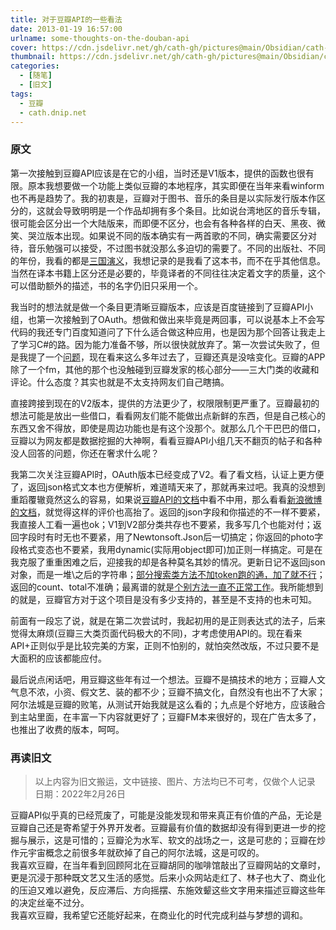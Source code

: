 ```yaml
---
title: 对于豆瓣API的一些看法
date: 2013-01-19 16:57:00
urlname: some-thoughts-on-the-douban-api
cover: https://cdn.jsdelivr.net/gh/cath-gh/pictures@main/Obsidian/cath-gh.github.io/douban.webp
thumbnail: https://cdn.jsdelivr.net/gh/cath-gh/pictures@main/Obsidian/cath-gh.github.io/douban.webp
categories:
  - [随笔]
  - [旧文]
tags:
  - 豆瓣
  - cath.dnip.net
---
```

### 原文
第一次接触到豆瓣API应该是在它的小组，当时还是V1版本，提供的函数也很有限。原本我想要做一个功能上类似豆瓣的本地程序，其实即便在当年来看winform也不再是趋势了。我的初衷是，豆瓣对于图书、音乐的条目是以实际发行版本作区分的，这就会导致明明是一个作品却拥有多个条目。比如说台湾地区的音乐专辑，很可能会区分出一个大陆版来，而即便不区分，也会有各种各样的白天、黑夜、微笑、哭泣版本出现。如果说不同的版本确实有一两首歌的不同，确实需要区分对待，音乐勉强可以接受，不过图书就没那么多迫切的需要了。不同的出版社、不同的年份，我看的都是[三国演义](https://book.douban.com/subject_search?search_text=%E4%B8%89%E5%9B%BD%E6%BC%94%E4%B9%89&cat=1001)，我想记录的是我看了这本书，而不在乎其他信息。当然在译本书籍上区分还是必要的，毕竟译者的不同往往决定着文字的质量，这个可以借助额外的描述，书的名字仍旧只采用一个。

<!--more-->

我当时的想法就是做一个条目更清晰豆瓣版本，应该是百度链接到了豆瓣API小组，也第一次接触到了OAuth。想做和做出来毕竟是两回事，可以说基本上不会写代码的我还专门百度知道问了下什么适合做这种应用，也是因为那个回答让我走上了学习C#的路。因为能力准备不够，所以很快就放弃了。第一次尝试失败了，但是我提了一个[问题](http://www.douban.com/group/topic/9791758/)，现在看来这么多年过去了，豆瓣还真是没啥变化。豆瓣的APP除了一个fm，其他的那个也没触碰到豆瓣发家的核心部分——三大门类的收藏和评论。什么态度？其实也就是不太支持网友们自己瞎搞。

直接跨接到现在的V2版本，提供的方法更少了，权限限制更严重了。豆瓣最初的想法可能是放出一些借口，看看网友们能不能做出点新鲜的东西，但是自己核心的东西又舍不得放，即使是周边功能也是有这个没那个。就那么几个干巴巴的借口，豆瓣以为网友都是数据挖掘的大神啊，看看豆瓣API小组几天不翻页的帖子和各种没人回答的问题，你还在奢求什么呢？

我第二次关注豆瓣API时，OAuth版本已经变成了V2。看了看文档，认证上更方便了，返回json格式文本也方便解析，难道晴天来了，那就再来过吧。我真的没想到重蹈覆辙竟然这么的容易，如果说[豆瓣API的文档](http://developers.douban.com/wiki/?title=api_v2)中看不中用，那么看看[新浪微博的文档](http://open.weibo.com/wiki/%E9%A6%96%E9%A1%B5)，就觉得这样的评价也高抬了。返回的json字段和你描述的不一样不要紧，我直接人工看一遍也ok；V1到V2部分类共存也不要紧，我多写几个也能对付；返回字段时有时无也不要紧，用了Newtonsoft.Json后一切搞定；你返回的photo字段格式变态也不要紧，我用dynamic(实际用object即可)加正则一样搞定。可是在我克服了重重困难之后，迎接我的却是各种莫名其妙的情况。更新日记不返回json对象，而是一堆\\之后的字符串；[部分搜索类方法不加token跑的通，加了就不行](http://www.douban.com/group/topic/35635356/)；返回的count、total不准确；最离谱的就是[个别方法一直不正常工作](http://www.douban.com/group/topic/36034617/)。我所能想到的就是，豆瓣官方对于这个项目是没有多少支持的，甚至是不支持的也未可知。

前面有一段忘了说，就是在第二次尝试时，我起初用的是正则表达式的法子，后来觉得太麻烦(豆瓣三大类页面代码极大的不同)，才考虑使用API的。现在看来API+正则似乎是比较完美的方案，正则不怕别的，就怕突然改版，不过只要不是大面积的应该都能应付。

最后说点闲话吧，用豆瓣这些年有过一个想法。豆瓣不是搞技术的地方；豆瓣人文气息不浓，小资、假文艺、装的都不少；豆瓣不搞文化，自然没有也出不了大家；阿尔法城是豆瓣的败笔，从测试开始我就是这么看的；九点是个好地方，应该融合到主站里面，在丰富一下内容就更好了；豆瓣FM本来很好的，现在广告太多了，也推出了收费的版本，呵呵。

### 再读旧文
> 以上内容为旧文搬运，文中链接、图片、方法均已不可考，仅做个人记录  
> 日期：2022年2月26日

豆瓣API似乎真的已经荒废了，可能是没能发现和带来真正有价值的产品，无论是豆瓣自己还是寄希望于外界开发者。豆瓣最有价值的数据却没有得到更进一步的挖掘与展示，这是可惜的；豆瓣沦为水军、软文的战场之一，这是可悲的；豆瓣在炒作元宇宙概念之前很多年就砍掉了自己的阿尔法城，这是可叹的。  
我喜欢豆瓣，在当年看到回顾阿北在豆瓣胡同的咖啡馆敲出了豆瓣网站的文章时，更是沉浸于那种既文艺又生活的感觉。后来小众网站走红了、林子也大了、商业化的压迫又难以避免，反应滞后、方向摇摆、东施效颦这些文字用来描述豆瓣这些年的决定丝毫不过分。  
我喜欢豆瓣，我希望它还能好起来，在商业化的时代完成利益与梦想的调和。